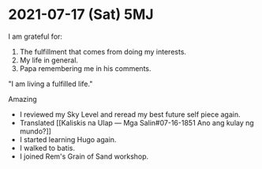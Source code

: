 # 2021-07-17 (Sat) 5MJ

I am grateful for:

1. The fulfillment that comes from doing my interests.
2. My life in general.
3. Papa remembering me in his comments.

"I am living a fulfilled life."

Amazing

- I reviewed my Sky Level and reread my best future self piece again.
- Translated [[Kaliskis na Ulap — Mga Salin#07-16-1851 Ano ang kulay ng mundo?]]
- I started learning Hugo again.
- I walked to batis.
- I joined Rem's Grain of Sand workshop.

